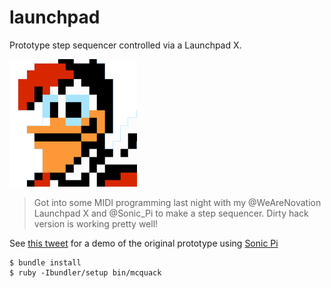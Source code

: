 # launchpad

Prototype step sequencer controlled via a Launchpad X.

![](doc/launchpadmcquack.png)

> Got into some MIDI programming last night with my @WeAreNovation
> Launchpad X and @Sonic_Pi
> to make a step sequencer. Dirty hack version is working pretty well!

See [this tweet](https://twitter.com/techpickles/status/1308423135490912256?s=20) for a demo of the original prototype using [Sonic Pi](https://github.com/sonic-pi-net/sonic-pi)

```console
$ bundle install
$ ruby -Ibundler/setup bin/mcquack
```